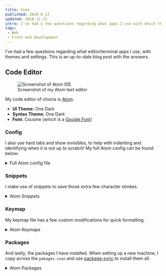 ```yaml
---
title: Uses
published: 2018-8-13
updated: 2018-11-21
intro: I've had a few questions regarding what apps I use with which themes and settings. This is an up-to-date blog post with the answers.
tags:
 - Web
 - Front-end Development
---
```


​I've had a few questions regarding what editor/terminal apps I use, with themes and settings. This is an up-to-date blog post with the answers.

## Code Editor

<figure class="block-img"><img src="https://www.mikestreety.co.uk/cpresources/a36b76b2/atom-screenshot.png?v=1534404225" alt="Screenshot of Atom IDE"><figcaption>Screenshot of my Atom text editor</figcaption></figure>


My code editor of choice is [Atom](https://atom.io/).

- **UI Theme:** One Dark
- **Syntax Theme:** One Dark
- **Font:** Cousine (which is a [Google Font](https://fonts.google.com/specimen/Cousine))

### Config

I also use hard tabs and show invisibles, to help with indenting and identifying when it is not up to scratch! My full Atom config can be found below:

<details>
<summary>Full Atom config file</summary>
<pre class="language-js">"*":
  "atom-beautify":
    css: {}
    general:
      beautifyEntireFileOnSave: false
    html: {}
    scss: {}
    vue: {}
  "autocomplete-plus":
    confirmCompletion: "tab"
    strictMatching: true
  core:
    automaticallyUpdate: false
    disabledPackages: [
      "atom-typescript"
      "csslint"
      "language-liquid"
      "emmet"
      "linter-htmlhint"
      "devdocs"
    ]
    restorePreviousWindowsOnStart: "no"
    telemetryConsent: "no"
    themes: [
      "pristine-ui"
      "one-dark-syntax"
    ]
    titleBar: "custom"
  csslint:
    validateOnChange: true
  editor:
    fontFamily: "Cousine"
    fontSize: 12
    invisibles: {}
    showIndentGuide: true
    showInvisibles: true
    softTabs: false
    softWrap: true
    tabLength: 4
    tabType: "hard"
  emmet: {}
  "exception-reporting":
    userId: "3ffdb73e-c23e-9d0d-3f06-e3c9e7b40602"
  "file-icons":
    forceShow: true
  "flex-tool-bar": {}
  "git-go": {}
  "git-plus": {}
  linter:
    statusBar: "Show error if the cursor is in range"
  "linter-eslint":
    disableEslintIgnore: true
    disableWhenNoEslintConfig: false
    eslintRulesDirs: [
      "/Users/mike/"
    ]
    eslintrcPath: "/js-lint/rules-eslint.js"
    globalNodePath: "/usr/local"
    useGlobalEslint: true
  "linter-sass-lint":
    globalNodePath: "/usr/local"
  "linter-scss-lint":
    configName: "/tpl/lint-config.yml"
  "linter-stylelint":
    disableWhenNoConfig: false
  "linter-ui-default":
    panelHeight: 155.125
  minimap:
    plugins:
      bookmarks: true
      bookmarksDecorationsZIndex: 0
      codeglance: false
      codeglanceDecorationsZIndex: 0
      "find-and-replace": true
      "find-and-replaceDecorationsZIndex": 0
      "git-diff": true
      "git-diffDecorationsZIndex": 0
      "highlight-selected": true
      "highlight-selectedDecorationsZIndex": 0
      linter: true
      linterDecorationsZIndex: 0
      pigments: true
      pigmentsDecorationsZIndex: 0
  "one-dark-ui": {}
  "package-sync":
    createOnChange: true
  pigments:
    autocompleteScopes: [
      "_variables.scss"
    ]
    groupPaletteColors: "by file"
    notifyReloads: false
    sortPaletteColors: "by name"
  "prettier-atom":
    formatOnSaveOptions: {}
    prettierEslintOptions:
      prettierLast: true
    prettierOptions:
      bracketSpacing: false
      printWidth: 170
      singleQuote: true
      useTabs: true
    useEditorConfig: false
    useEslint: true
  "pristine-ui": {}
  "project-manager":
    includeGitRepositories: true
    sortBy: "group"
  "svg-preview": {}
  "tool-bar":
    iconSize: "16px"
    position: "Left"
    visible: false
  "tree-view":
    hideVcsIgnoredFiles: false
    showOnRightSide: false
  "web-browser": {}
  welcome:
    showOnStartup: false
  whitespace:
    ensureSingleTrailingNewline: false
".diff.source":
  editor:
    tabLength: 4
".source.typoscript":
  editor:
    softTabs: true
    tabLength: 2
    tabType: "soft"
</pre>
</details>

### Snippets

I make use of snippets to save those extra few character strokes.

<details>
<summary>Atom Snippets</summary>
<pre class="language-js">'.source.js':
  'console.log':
    'prefix': 'log'
    'body': 'console.log(${1});'


'.source.scss':

  'margin-right':
    'prefix': 'mr'
    'body': 'margin-right: ${1}'

  'background':
    'prefix': 'back'
    'body': 'background: ${1}'

  'CSS custom variable':
    'prefix': 'var'
    'body': 'var(--${1})'
</pre>
</details>

### Keymap

My keymap file has a few custom modifications for quick formatting.

<details>
<summary>Atom Keymaps</summary>
<pre class="language-js">'atom-text-editor':
	'ctrl-cmd-]': 'editor:auto-indent'

'atom-text-editor:not([data-grammar*="js"]):not([data-grammar*="vue"])':
	'ctrl-cmd-[': 'atom-beautify:beautify-editor'

'atom-text-editor[data-grammar*="js"]':
	'ctrl-cmd-[': 'prettier:format'

'atom-text-editor[data-grammar*="vue"]':
	'ctrl-cmd-[': 'prettier:format'
</pre>
</details>

### Packages

And lastly, the packages I have installed. When setting up a new machine, I copy across the `pakages.cson` and use [package-sync](https://github.com/lee-dohm/package-sync) to install them all.

<details>
<summary>Atom Packages</summary>
<pre class="language-js">packages: [
  "ascii-unicode-escape"
  "autocomplete"
  "autocomplete-php"
  "autocomplete-sass"
  "busy-signal"
  "compare-files"
  "css-snippets"
  "delete-lines"
  "docblockr"
  "dracula-syntax"
  "file-icons"
  "git-plus"
  "highlight-selected"
  "html-entities"
  "intentions"
  "isotope-ui"
  "jquery-snippets"
  "language-diff"
  "language-twig"
  "language-vue"
  "linter"
  "linter-eslint"
  "linter-php"
  "linter-scss-lint"
  "linter-ui-default"
  "minimap"
  "minimap-bookmarks"
  "minimap-find-and-replace"
  "minimap-git-diff"
  "minimap-highlight-selected"
  "minimap-linter"
  "minimap-pigments"
  "package-sync"
  "pigments"
  "prettier-atom"
  "pristine-ui"
  "project-manager"
  "space-tab"
  "split-diff"
  "typo3"
]
</pre>
</details>